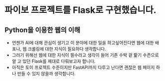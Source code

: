 # 파이보 프로젝트를 Flask로 구현했습니다.
## Python을 이용한 웹의 이해
- 언젠가 AI에 대해 관심이 생기고 이 분야에 대한 일을 하고싶어진다면 웹에 대한 배포나, 웹 크롤링에 대한 지식이 필요하다 생각합니다.
- 그러기 위해선 웹에 대한 지식이 필수라고 생각이 들어 기존 수박 겉 핥기 수즌으로 알 고 있던 Flask를 제대로 다뤄보고자 합니다.
- 아직은 토이 프로젝트 수준이지만 FastAPI까지 다루고 난다면 괜찮은 웹 페이지 하나 만들 수 있지 않을까 생각합니다. 
